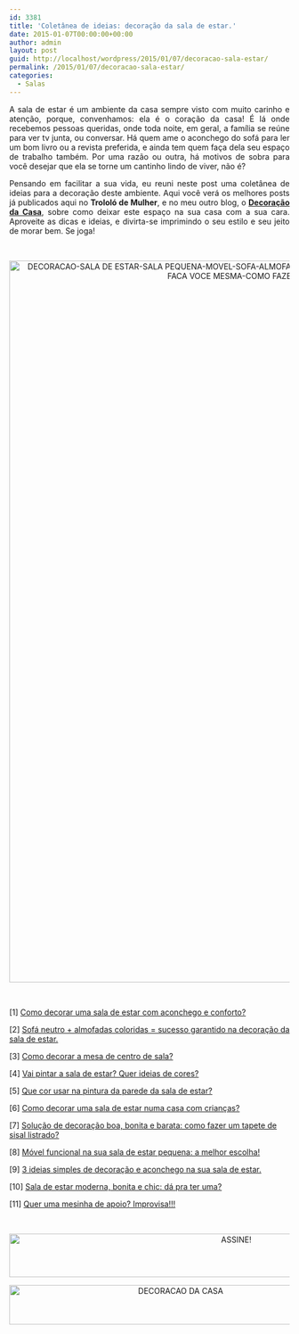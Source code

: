 ```yaml
---
id: 3381
title: 'Coletânea de ideias: decoração da sala de estar.'
date: 2015-01-07T00:00:00+00:00
author: admin
layout: post
guid: http://localhost/wordpress/2015/01/07/decoracao-sala-estar/
permalink: /2015/01/07/decoracao-sala-estar/
categories:
  - Salas
---
```

<p align="justify">
  A sala de estar é um ambiente da casa sempre visto com muito carinho e atenção, porque, convenhamos: ela é o coração da casa! É lá onde recebemos pessoas queridas, onde toda noite, em geral, a família se reúne para ver tv junta, ou conversar. Há quem ame o aconchego do sofá para ler um bom livro ou a revista preferida, e ainda tem quem faça dela seu espaço de trabalho também. Por uma razão ou outra, há motivos de sobra para você desejar que ela se torne um cantinho lindo de viver, não é?
</p>

<p align="justify">
  Pensando em facilitar a sua vida, eu reuni neste post uma coletânea de ideias para a decoração deste ambiente. Aqui você verá os melhores posts já publicados aqui no <strong>Trololó de Mulher</strong>, e no meu outro blog, o <strong><a href="http://www.decoracaodacasa.com/" target="_blank">Decoração da Casa</a></strong>, sobre como deixar este espaço na sua casa com a sua cara. Aproveite as dicas e ideias, e divirta-se imprimindo o seu estilo e seu jeito de morar bem. Se joga!
</p>

&nbsp;

<p align="center">
  <a href="http://www.trololodemulher.com.br/blog/wp-content/uploads/2014/12/DECORACAO-SALA-DE-ESTAR-SALA-PEQUENA-MOVEL-SOFA-ALMOFADAS-MESA-DE-CENTRO-CORES-TAPETE-FACA-VOCE-MESMA-COMO-FAZER.png"><img class="alignnone size-full wp-image-10671" src="http://www.trololodemulher.com.br/blog/wp-content/uploads/2014/12/DECORACAO-SALA-DE-ESTAR-SALA-PEQUENA-MOVEL-SOFA-ALMOFADAS-MESA-DE-CENTRO-CORES-TAPETE-FACA-VOCE-MESMA-COMO-FAZER.png" alt="DECORACAO-SALA DE ESTAR-SALA PEQUENA-MOVEL-SOFA-ALMOFADAS-MESA DE CENTRO-CORES-TAPETE-FACA VOCE MESMA-COMO FAZER" width="800" height="1295" /></a>
</p>

&nbsp;

[1] <a href="http://www.decoracaodacasa.com/como-decorar-uma-sala-de-estar/" target="_blank">Como decorar uma sala de estar com aconchego e conforto?</a>

[2] <a href="http://www.trololodemulher.com.br/2013/08/02/sofa-almofada-sala-estar/" target="_blank">Sofá neutro + almofadas coloridas = sucesso garantido na decoração da sala de estar.</a>

[3] <a href="http://www.trololodemulher.com.br/2009/02/10/como-decorar-mesa-centro-sala/" target="_blank">Como decorar a mesa de centro de sala?</a>

[4] <a href="http://www.decoracaodacasa.com/parede-sala-estar-cores/" target="_blank">Vai pintar a sala de estar? Quer ideias de cores?</a>

[5] <a href="http://www.trololodemulher.com.br/2010/12/27/decoracao-cor-sala-de-estar/" target="_blank">Que cor usar na pintura da parede da sala de estar?</a>

[6] <a href="http://www.decoracaodacasa.com/decorar-sala-estar-criancas/" target="_blank">Como decorar uma sala de estar numa casa com crianças?</a>

[7] <a href="http://www.trololodemulher.com.br/2013/06/12/decoracao-barata-sala/" target="_blank">Solução de decoração boa, bonita e barata: como fazer um tapete de sisal listrado?</a>

[8] <a href="http://www.decoracaodacasa.com/movel-funcional-sala-pequena/" target="_blank">Móvel funcional na sua sala de estar pequena: a melhor escolha!</a>

[9] <a href="http://www.trololodemulher.com.br/2012/08/03/ideias-decoracao-sala-estar/" target="_blank">3 ideias simples de decoração e aconchego na sua sala de estar.</a>

[10] <a href="http://www.decoracaodacasa.com/sala-de-estar-moderna/" target="_blank">Sala de estar moderna, bonita e chic: dá pra ter uma?</a>

[11] <a href="http://www.trololodemulher.com.br/2011/07/12/decoracao-faca-voce-mesma-2/" target="_blank">Quer uma mesinha de apoio? Improvisa!!!</a>

&nbsp;

<p align="center">
  <a href="http://feedburner.google.com/fb/a/mailverify?uri=blogbichafemea&loc=pt_BR" target="_blank"><img class="alignnone size-full wp-image-10439" src="http://www.trololodemulher.com.br/blog/wp-content/uploads/2014/09/ASSINE.png" alt="ASSINE!" width="800" height="78" /></a>
</p>

<p align="center">
  <a href="http://www.decoracaodacasa.com/" target="_blank"><img class="alignnone size-full wp-image-10262" src="http://www.trololodemulher.com.br/blog/wp-content/uploads/2014/07/DECORACAO-DA-CASA.png" alt="DECORACAO DA CASA" width="600" height="71" /></a>
</p>

&nbsp;

&nbsp;